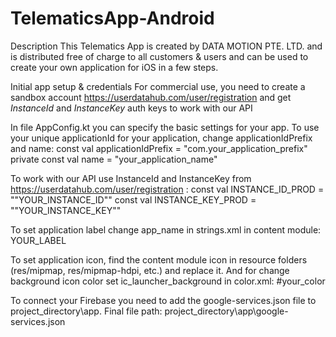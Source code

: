 # TelematicsApp-Android
Description
This Telematics App is created by DATA MOTION PTE. LTD. and is distributed free of charge to all customers & users and can be used to create your own application for iOS in a few steps.

Initial app setup & credentials
For commercial use, you need to create a sandbox account https://userdatahub.com/user/registration and get *InstanceId* and *InstanceKey* auth keys to work with our API

In file AppConfig.kt you can specify the basic settings for your app.
To use your unique applicationId for your application, change applicationIdPrefix and name:
const val applicationIdPrefix = "com.your_application_prefix"
private const val name = "your_application_name"

To work with our API use InstanceId and InstanceKey from https://userdatahub.com/user/registration :
const val INSTANCE_ID_PROD = "\"YOUR_INSTANCE_ID\"" 
const val INSTANCE_KEY_PROD = "\"YOUR_INSTANCE_KEY\"" 

To set application label change app_name in strings.xml in content module:
<string name="app_name">YOUR_LABEL</string>

To set application icon, find the content module icon in resource folders (res/mipmap, res/mipmap-hdpi, etc.) and replace it. And for change background icon color set ic_launcher_background in color.xml:
<color name="ic_launcher_background">#your_color</color>

To connect your Firebase you need to add the google-services.json file to project_directory\app. Final file path: project_directory\app\google-services.json

